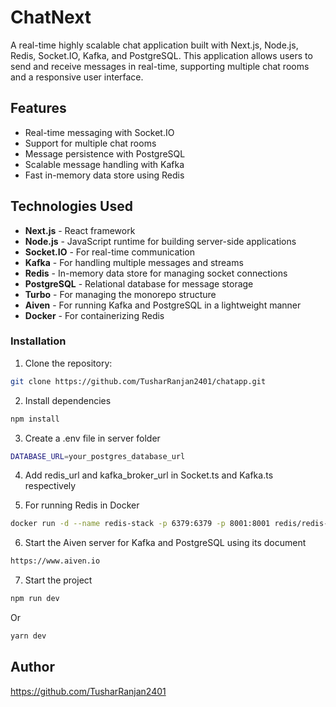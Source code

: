 # ChatNext

A real-time highly scalable chat application built with Next.js, Node.js, Redis, Socket.IO, Kafka, and PostgreSQL. This application allows users to send and receive messages in real-time, supporting multiple chat rooms and a responsive user interface.

## Features

- Real-time messaging with Socket.IO
- Support for multiple chat rooms
- Message persistence with PostgreSQL
- Scalable message handling with Kafka
- Fast in-memory data store using Redis

## Technologies Used

- **Next.js** - React framework
- **Node.js** - JavaScript runtime for building server-side applications
- **Socket.IO** - For real-time communication
- **Kafka** - For handling multiple messages and streams
- **Redis** - In-memory data store for managing socket connections
- **PostgreSQL** - Relational database for message storage
- **Turbo** - For managing the monorepo structure
- **Aiven** - For running Kafka and PostgreSQL in a lightweight manner
- **Docker** - For containerizing Redis

### Installation

1. Clone the repository:

```bash
git clone https://github.com/TusharRanjan2401/chatapp.git
```

2. Install dependencies

```bash
npm install
```

3. Create a .env file in server folder

```bash
DATABASE_URL=your_postgres_database_url
```

4. Add redis_url and kafka_broker_url in Socket.ts and Kafka.ts respectively

5. For running Redis in Docker

```bash
docker run -d --name redis-stack -p 6379:6379 -p 8001:8001 redis/redis-stack:latest
```

6. Start the Aiven server for Kafka and PostgreSQL using its document

```bash
https://www.aiven.io
```

7. Start the project

```bash
npm run dev
```

Or

```bash
yarn dev
```

## Author

https://github.com/TusharRanjan2401
